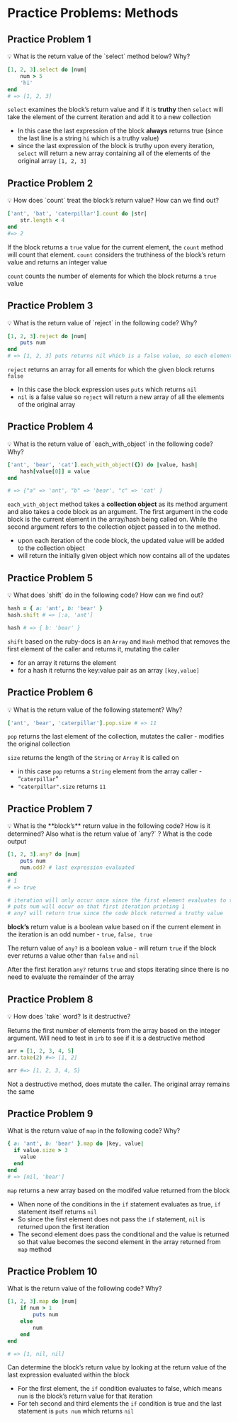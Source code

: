 # Practice Problems: Methods

## Practice Problem 1

<aside>
💡 What is the return value of the `select` method below? Why?

</aside>

```ruby
[1, 2, 3].select do |num|
	num > 5
	'hi'
end
# => [1, 2, 3]
```

`select` examines the block’s return value and if it is **truthy** then `select` will take the element of the current iteration and add it to a new collection 

- In this case the last expression of the block **always** returns true (since the last line is a string `hi` which is a truthy value)
- since the last expression of the block is truthy upon every iteration, `select` will return a new array containing all of the elements of the original array `[1, 2, 3]`

## Practice Problem 2

<aside>
💡 How does `count` treat the block’s return value? How can we find out?

</aside>

```ruby
['ant', 'bat', 'caterpillar'].count do |str|
	str.length < 4
end
#=> 2
```

If the block returns a `true` value for the current element, the `count` method will count that element. `count` considers the truthiness of the block’s return value and returns an integer value

`count` counts the number of elements for which the block returns a `true` value

## Practice Problem 3

<aside>
💡 What is the return value of `reject` in the following code? Why?

</aside>

```ruby
[1, 2, 3].reject do |num|
	puts num
end
# => [1, 2, 3] puts returns nil which is a false value, so each element in the array is returned
```

`reject` returns an array for all ements for which the given block returns `false` 

- In this case the block expression uses `puts` which returns `nil`
- `nil` is a false value so `reject` will return a new array of all the elements of the original array

## Practice Problem 4

<aside>
💡 What is the return value of `each_with_object` in the following code? Why?

</aside>

```ruby
['ant', 'bear', 'cat'].each_with_object({}) do |value, hash|
	hash[value[0]] = value
end

# => {"a" => 'ant', "b" => 'bear', "c" => 'cat' }
```

`each_with_object` method takes a **collection object** as its method argument and also takes a code block as an argument. The first argument in the code block is the current element in the array/hash being called on. While the second argument refers to the collection object passed in to the method. 

- upon each iteration of the code block, the updated value will be added to the collection object
- will return the initially given object which now contains all of the updates

## Practice Problem 5

<aside>
💡 What does `shift` do in the following code? How can we find out?

</aside>

```ruby
hash = { a: 'ant', b: 'bear' }
hash.shift # => [:a, 'ant']

hash # => { b: 'bear' }
```

`shift` based on the ruby-docs is an `Array` and `Hash` method that removes the first element of the caller and returns it, mutating the caller

- for an array it returns the element
- for a hash it returns the key:value pair as an array `[key,value]`

## Practice Problem 6

<aside>
💡 What is the return value of the following statement? Why?

</aside>

```ruby
['ant', 'bear', 'caterpillar'].pop.size # => 11
```

`pop` returns the last element of the collection, mutates the caller - modifies the original collection

`size` returns the length of the `String` or `Array` it is called on

- in this case `pop` returns a `String` element from the array caller - “`caterpillar`"
- `"caterpillar".size` returns `11`

## Practice Problem 7

<aside>
💡 What is the **block’s** return value in the following code? How is it determined? Also what is the return value of `any?` ? What is the code output

</aside>

```ruby
[1, 2, 3].any? do |num|
	puts num
	num.odd? # last expression evaluated
end
# 1
# => true

# iteration will only occur once since the first element evaluates to true
# puts num will occur on that first iteration printing 1
# any? will return true since the code block returned a truthy value
```

**block’s** return value is a boolean value based on if the current element in the iteration is an odd number - `true`, `false, true`

The return value of `any?` is a boolean value - will return `true` if the block ever returns a value other than `false` and `nil` 

After the first iteration `any?` returns `true` and stops iterating since there is no need to evaluate the remainder of the array 

## Practice Problem 8

<aside>
💡 How does `take` word? Is it destructive?

</aside>

Returns the first number of elements from the array based on the integer argument. Will need to test in `irb` to see if it is a destructive method 

```ruby
arr = [1, 2, 3, 4, 5]
arr.take(2) #=> [1, 2]

arr #=> [1, 2, 3, 4, 5}
```

Not a destructive method, does mutate the caller. The original array remains the same

## Practice Problem 9

What is the return value of `map` in the following code? Why?

```ruby
{ a: 'ant', b: 'bear' }.map do |key, value|
  if value.size > 3
    value
  end
end
# => [nil, 'bear']
```

`map` returns a new array based on the modifed value returned from the block

- When none of the conditions in the `if` statement evaluates as true, `if` statement itself returns `nil`
- So since the first element does not pass the `if` statement, `nil` is returned upon the first iteration
- The second element does pass the conditional and the value is returned so that value becomes the second element in the array returned from `map` method

## Practice Problem 10

What is the return value of the following code? Why?

```ruby
[1, 2, 3].map do |num|
	if num > 1
		puts num
	else
		num
	end
end

# => [1, nil, nil]
```

Can determine the block’s return value by looking at the return value of the last expression evaluated within the block

- For the first element, the `if` condition evaluates to false, which means `num` is the block’s return value for that iteration
- For teh second and third elements the `if` condition is true and the last statement is `puts num` which returns `nil`